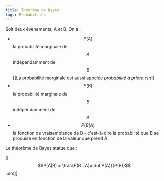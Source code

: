 ```yaml
---
title: Théorème de Bayes
tags: Probabilités
---
```


 Soit deux évènements, A et B. On a :
- $$P(A)$$ la probabilité marginale de $$A$$ indépendamment de $$B$$[[La probabilité marginale est aussi appelée *probabilité à priori*::rsn]]
- $$P(B)$$ la probabilité marginale de $$B$$ indépendamment de $$A$$
- $$P(B \vert A)$$ la fonction de vraisemblance de B - c'est-à-dire la probabilité que B se produise en fonction de la valeur que prend A.
 
Le théorème de Bayes statue que :

[[$$P(A|B) = \frac{P(B | A)\cdot P(A)}{P(B)}$$::srs]]